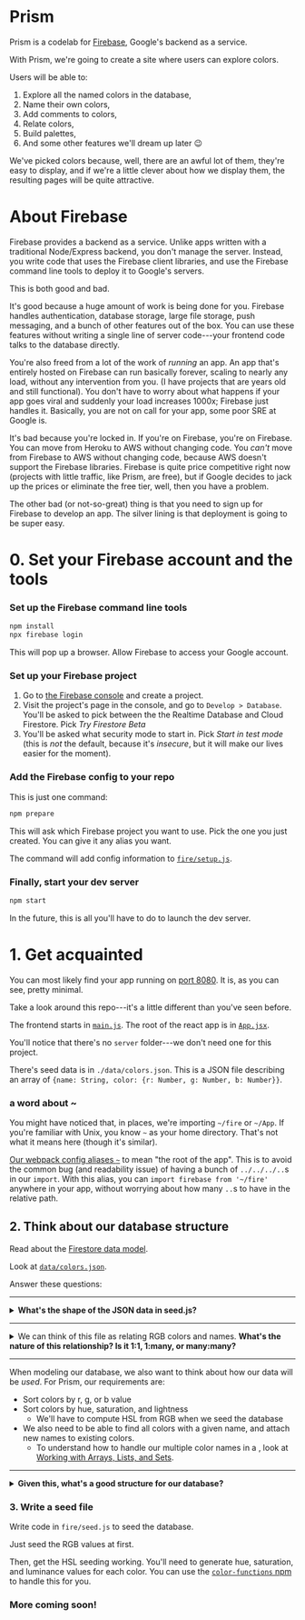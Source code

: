 # Prism

Prism is a codelab for [Firebase](https://firebase.google.com), Google's
backend as a service.

With Prism, we're going to create a site where users can explore colors.

Users will be able to:
  1. Explore all the named colors in the database,
  2. Name their own colors,
  3. Add comments to colors,
  4. Relate colors,
  5. Build palettes,
  6. And some other features we'll dream up later 😉

We've picked colors because, well, there are an awful lot of them,
they're easy to display, and if we're a little clever about how we
display them, the resulting pages will be quite attractive.

# About Firebase

Firebase provides a backend as a service. Unlike apps written with a traditional Node/Express backend, you don't manage the server. Instead,
you write code that uses the Firebase client libraries, and use the Firebase
command line tools to deploy it to Google's servers.

This is both good and bad.

It's good because a huge amount of work is being done for you. Firebase handles authentication, database storage, large file storage, push messaging, and a bunch of other features out of the box. You can use these features without writing a single line of server code---your frontend code talks to the database directly.

You're also freed from a lot of the work of *running* an app. An app that's entirely hosted on Firebase can run basically forever, scaling to nearly any load, without any intervention from you. (I have projects that are years old and still functional). You don't have to worry about what happens if your app goes viral and suddenly your load increases 1000x; Firebase just handles it. Basically, you are not on call for your app, some poor <a title='Site Reliability Engineer'>SRE</a> at Google is.

It's bad because you're locked in. If you're on Firebase, you're on Firebase. You can move from Heroku to AWS without changing code. You *can't* move from Firebase to AWS without changing code, because AWS doesn't support the Firebase libraries. Firebase is quite price competitive right now (projects with little traffic, like Prism, are free), but if Google decides to jack up the prices or eliminate the free tier, well, then you have a problem.

The other bad (or not-so-great) thing is that you need to sign up for Firebase to develop an app. The silver lining is that deployment is going to be super easy.

# 0. Set your Firebase account and the tools

### Set up the Firebase command line tools

```sh
npm install
npx firebase login
```

This will pop up a browser. Allow Firebase to access your Google account.

### Set up your Firebase project

1. Go to [the Firebase console](https://console.firebase.google.com/)
   and create a project.
2. Visit the project's page in the console, and go to `Develop > Database`.
   You'll be asked to pick between the the Realtime Database and Cloud Firestore. Pick *Try Firestore Beta*
3. You'll be asked what security mode to start in. Pick *Start in test mode* (this is *not* the default, because it's *insecure*, but it will make our lives easier for the moment).

### Add the Firebase config to your repo

This is just one command:

```sh
npm prepare
```

This will ask which Firebase project you want to use. Pick the one you just created. You can give it any alias you want.

The command will add config information to [`fire/setup.js`](./fire/setup.js).

### Finally, start your dev server

```sh
npm start
```

In the future, this is all you'll have to do to launch the dev server.

# 1. Get acquainted

You can most likely find your app running on [port 8080](http://localhost:8080). It is, as you can see, pretty minimal.

Take a look around this repo---it's a little different than you've seen before.

The frontend starts in [`main.js`](./main.js). The root of the react app
is in [`App.jsx`](./App.jsx).

You'll notice that there's no `server` folder---we don't need one for this project.

There's seed data is in `./data/colors.json`. This is a JSON file describing an array of `{name: String, color: {r: Number, g: Number, b: Number}}`.

### a word about ~
You might have noticed that, in places, we're importing `~/fire` or `~/App`. If you're familiar with Unix, you know `~` as your home directory. That's not what it means here (though it's similar).

[Our webpack config aliases `~`](./webpack.config.js#L16) to mean "the root of the app". This is to avoid the common bug (and readability issue) of having a bunch of `../../../..`s in our `import`. With this alias, you can `import firebase from '~/fire'` anywhere in your app, without worrying about how many `..`s to have in the relative path.

## 2. Think about our database structure

Read about the [Firestore data model](https://firebase.google.com/docs/firestore/data-model).

Look at [`data/colors.json`](./data/colors.json).

Answer these questions:

---

<details>
  <summary><b>What's the shape of the JSON data in seed.js?</b></summary>
  <p>
  It's an array of <code>{name: String, color: {r: Number, g: Number, b: Number}}</code>
  </p>
</details>

---

<details>
  <summary>
  We can think of this file as relating RGB colors and names. <b>What's the nature of this relationship? Is it 1:1, 1:many, or many:many?</b></summary>
  <p>
  It's a *many:many* relationship. If you look carefully at `colors.json`,
  you'll see several different `blue`s, and also several different names for
  the same RGB color.
  </p>
</details>

---

When modeling our database, we also want to think about how our data will
be *used*. For Prism, our requirements are:

- Sort colors by r, g, or b value
- Sort colors by hue, saturation, and lightness
  - We'll have to compute HSL from RGB when we seed the database
- We also need to be able to find all colors with a given name,
  and attach new names to existing colors.
  - To understand how to handle our multiple color names in a ,
  look at [Working with Arrays, Lists, and Sets](https://firebase.google.com/docs/firestore/solutions/arrays).

---

<details>
  <summary><b>Given this, what's a good structure for our database?</b></summary>
  <p>
  We'll model our colors as a collection, named `colors`, whose fields are:
    - `red: Number`
    - `green: Number`
    - `blue: Number`
    - `hue: Number`
    - `saturation: Number`
    - `luminance: Number`
    - `names: Object of (name -> true)`
  
  Each document represents a *unique color*, with all the different *names*
  for the color referenced there.
  </p>
</details>

### 3. Write a seed file

Write code in `fire/seed.js` to seed the database.

Just seed the RGB values at first.

Then, get the HSL seeding working. You'll need to generate hue, saturation, and luminance values for each color. You can use the [`color-functions` npm](https://www.npmjs.com/package/color-functions) to handle this for you.

### More coming soon!




